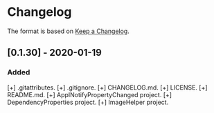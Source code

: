 # Changelog

The format is based on [Keep a Changelog](https://keepachangelog.com/en/1.0.0/).

## [0.1.30] - 2020-01-19
### Added
  [+] .gitattributes.
  [+] .gitignore.
  [+] CHANGELOG.md.
  [+] LICENSE.
  [+] README.md.
  [+] AppINotifyPropertyChanged project.
  [+] DependencyProperties project.
  [+] ImageHelper project.
